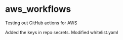 # aws_workflows
Testing out GitHub actions for AWS

Added the keys in repo secrets.
Modified whitelist.yaml
